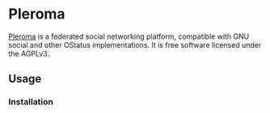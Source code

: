 # Pleroma

[Pleroma](https://pleroma.social/) is a federated social networking platform, compatible with GNU social and other OStatus implementations. It is free software licensed under the AGPLv3.

## Usage

### Installation
